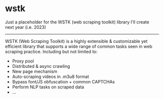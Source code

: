 # wstk
Just a placeholder for the WSTK (web scraping toolkit) library I'll create next year (i.e. 2023)

---
WSTK (Web Scraping Toolkit) is a highly extensible & customizable yet efficient library that supports a wide range of common tasks seen in web scraping practice. Including but not limited to:
- Proxy pool
- Distributed & async crawling 
- New page mechanism
- Auto-scraping videos in .m3u8 format
- Bypass font/JS obfuscation + common CAPTCHAs
- Perform NLP tasks on scraped data
- ...
